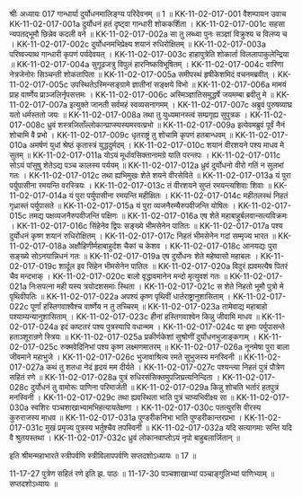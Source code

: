 श्रीः
अध्यायः 017
गान्धार्या दुर्योधनमालिङ्ग्य परिदेवनम् ॥ 1 ॥
KK-11-02-017-001	वैशम्पायन उवाच 
KK-11-02-017-001a	दुर्योधनं हतं दृष्ट्वा गान्धारी शोककर्शिता ।
KK-11-02-017-001c	सहसा न्यपतद्भूमौ छिन्नेव कदली वने ॥
KK-11-02-017-002a	सा तु लब्ध्वा पुनः सञ्ज्ञां विक्रुश्य च विलप्य च ।
KK-11-02-017-002c	दुर्योधनमभिप्रेक्ष्य शयानं रुधिरोक्षितम् ॥
KK-11-02-017-003a	परिष्वज्याथ गान्धारी कृपणं पर्यदेवयत् ।
KK-11-02-017-003c	हाहापुत्रेति शोकार्ता विललापाकुलेन्द्रिया ॥
KK-11-02-017-004a	सुगूढजत्रु विपुलं हारनिष्कविभूषितम् ।
KK-11-02-017-004c	वारिणा नेत्रजेनोरः सिञ्चन्ती शोकतापिता ॥
KK-11-02-017-005a	समीपस्थं हृषीकेशमिदं वचनमब्रवीत् ।
KK-11-02-017-005c	उपस्थितेऽस्मिन्सङ्ग्रामे ज्ञातीनां सङ्क्षये विभो ॥
KK-11-02-017-006a	मामयं प्राह वार्ष्णेय प्राञ्जलिर्नृपसत्तमः ।
KK-11-02-017-006c	अस्मिञ्ज्ञातिसमुद्धर्षे जयमम्बा ब्रवीतु मे ॥
KK-11-02-017-007a	इत्युक्ते जानती सर्वमहं स्वव्यसनागमम् ।
KK-11-02-017-007c	अब्रुवं पुरुषव्याघ्र यतो धर्मस्ततो जयः ॥
KK-11-02-017-008a	तथा तु युध्यमानस्त्वं सम्प्रगृह्य सुपुत्रक ।
KK-11-02-017-008c	ध्रुवं शस्त्रजिताँल्लोकान्प्राप्स्यस्यमरवत्प्रभो ॥
KK-11-02-017-009a	इत्येवमब्रुवं पूर्वं नैनं शोचामि वै प्रभो ।
KK-11-02-017-009c	धृतराष्ट्रं तु शोचामि कृपणं हतबान्धवम् ॥
KK-11-02-017-010a	अमर्षणं युधां श्रेष्ठं कृतास्त्रं युद्धदुर्मदम् ।
KK-11-02-017-010c	शयानं वीरशयने पश्य माधव मे सुतम् ॥
KK-11-02-017-011a	योऽयं मूर्धावसिक्तानामग्रे याति परन्तपः ।
KK-11-02-017-011c	सोऽयं पांसुषु शेतेऽद्य पञ्च कालस्य पर्ययम् ॥
KK-11-02-017-012a	ध्रुवं दुर्योधनो वीरो गतिं न सुलभां गतः ।
KK-11-02-017-012c	तथा ह्यभिमुखः शेते शयने वीरसेविते ॥
KK-11-02-017-013a	यं पुरा पर्युपासीना रमयन्ति वरस्त्रियः ।
KK-11-02-017-013c	तं वीरशयने सुप्तं रमयन्त्यशिवाः शिवाः ॥
KK-11-02-017-014a	यं पुरा पर्युपासीना रमयन्ति महीक्षितः ।
KK-11-02-017-014c	महीतलस्थं निहतं गृध्रास्तं पर्युपासते ॥
KK-11-02-017-015a	यं पुरा व्यजनैरम्यैरुपवीजन्ति योषितः ।
KK-11-02-017-015c	तमद्य पक्षव्यजनैरुपवीजन्ति पक्षिणः ॥
KK-11-02-017-016a	एष शेते महाबाहुर्बलवान्सत्यविक्रमः ।
KK-11-02-017-016c	सिंहेनेव द्विपः सङ्ख्ये भीमसेनेन पातितः ॥
KK-11-02-017-017a	पश्य दुर्योधनं कृष्ण शयानं रुधिरोक्षितम् ।
KK-11-02-017-017c	निहतं भीमसेनेन गदां सम्मृज्य भारत ॥
KK-11-02-017-018a	अक्षौहिणीर्महाबाहुर्दश चैकां च केशव ।
KK-11-02-017-018c	आनयद्यः पुरा सङ्ख्ये सोऽनयान्निधनं गतः ॥
KK-11-02-017-019a	एष दुर्योधनः शेते महेष्वासो महाबलः ।
KK-11-02-017-019c	शार्दूल इव सिंहेन भीमसेनेन पातितः ॥
KK-11-02-017-020a	विदुरं ह्यवमत्यैष पितरं चैव मन्दभाक् ।
KK-11-02-017-020c	बालो वृद्धावमानेन मन्दो मृत्युवशं गतः ॥
KK-11-02-017-021a	निःसपत्ना मही यस्य त्रयोदशसमाः स्थिता ।
KK-11-02-017-021c	स शेते निहतो भूमौ पुत्रो मे पृथिवीपतिः ॥
KK-11-02-017-022a	अपश्यं कृष्ण पृथिवीं धार्तराष्ट्रानुशासिताम् ।
KK-11-02-017-022c	पूर्णां हस्तिगवाश्वैश्च वार्ष्णेय न तु तच्चिरम् ॥
KK-11-02-017-023a	तामेवाद्य महाबाहो पश्याम्यन्यानुशासिताम् ।
KK-11-02-017-023c	हीनां हस्तिगवाश्वेन किन्नु जीवामि माधव ॥
KK-11-02-017-024a	इदं कष्टतरं पश्य पुत्रस्यापि वधान्मम ।
KK-11-02-017-024c	या इमाः पर्युपासन्ते हताञ्शूरान्रणे स्त्रियः ॥
KK-11-02-017-025a	प्रकीर्णकेशां सुश्रोणीं दुर्योधनभुजाङ्कगाम् ।
KK-11-02-017-025c	रुक्मवेदिनिभां पश्य कृष्ण लक्ष्मणमातरम् ॥
KK-11-02-017-026a	नूनमेषा पुरा बाला जीवमाने महाभुजे ।
KK-11-02-017-026c	भुजावाश्रित्य रमते सुभुजस्य मनस्विनी ॥
KK-11-02-017-027a	कथं तु शतधा नेदं हृदयं मम दीर्यते ।
KK-11-02-017-027c	पश्यन्त्या निहतं पुत्रं पौत्रेण सहितं रणे ॥
KK-11-02-017-028a	पुत्रं रुधिरसंसिक्तमुपजिघ्रत्यनिन्दिता ।
KK-11-02-017-028c	दुर्योधनं तु वामोरूः पाणिना परिमार्जती ॥
KK-11-02-017-029a	किन्नु शोचति भर्तारं हतपुत्रं मनस्विनी ।
KK-11-02-017-029c	तथा ह्यवस्थिता भाति पुत्रं चाप्यभिवीक्ष्य सा ॥
KK-11-02-017-030a	स्वशिरः पञ्चशाखाभ्यामभिहत्यायतेक्षणा ।
KK-11-02-017-030c	पतत्युरसि वीरस्य कुरुराजस्य माधव ॥
KK-11-02-017-031a	पुण्डरीकनिभा भाति पुण्डरीकान्तरप्रभा ।
KK-11-02-017-031c	मुखं प्रमृज्य पुत्रस्य भर्तुश्चैव तपस्विनी ॥
KK-11-02-017-032a	यदि सत्यागमाः सन्ति यदि वै श्रुतयस्तथा ।
KK-11-02-017-032c	ध्रुवं लोकानवाप्तोऽयं नृपो बाहुबलार्जितान् ॥ 

इति श्रीमन्महाभारते स्त्रीपर्वणि स्त्रीविलापपर्वणि सप्तदशोऽध्यायः ॥ 17 ॥

11-17-27 पुत्रेण सहितं रणे इति झ. पाठः ॥ 11-17-30 पञ्चशाखाभ्यां पञ्चाङ्गुलिभ्यां पाणिभ्याम् ॥ सप्तदशोऽध्यायः ॥
